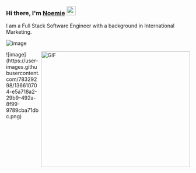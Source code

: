 ### Hi there, I'm <a href="noemiegrau.github.io/react-portfolio/" target="_blank">Noemie</a> <img src="https://media.giphy.com/media/hvRJCLFzcasrR4ia7z/giphy.gif" width="25px">

I am a Full Stack Software Engineer with a background in International Marketing. <!-- I love to learn-->

![image](https://user-images.githubusercontent.com/78329298/136610724-e5383eb8-23c5-432e-9237-615c00f40cf5.png)


<img align="right" alt="GIF" src="https://github.com/Gapur/Gapur/blob/master/coding.gif?raw=true" width="408" height="318" />
![image](https://user-images.githubusercontent.com/78329298/136610704-e5a718a2-29b9-492a-8f99-9789cba71dbc.png)


<!--

- 🔭 I’m currently working on ...
- 🌱 I’m currently learning ...
- 👯 I’m looking to collaborate on ...
- 🤔 I’m looking for help with ...
- 💬 Ask me about ...
- 📫 How to reach me: ...
- 😄 Pronouns: ...
- ⚡ Fun fact: ...
-->
